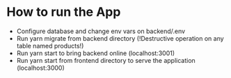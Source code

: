 How to run the App
==================

* Configure database and change env vars on backend/.env
* Run yarn migrate from backend directory (!Destructive operation on any table named products!)
* Run yarn start to bring backend online (localhost:3001)
* Run yarn start from frontend directory to serve the application (localhost:3000)
